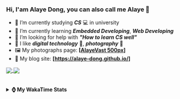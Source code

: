 ### Hi, **I'am Alaye Dong**, you can also call me **Alaye** 👋

- 📖 I’m currently studying ***CS*** 💻 in university
- 🌱 I’m currently learning ***Embedded Developing***, ***Web Developing***
- 🤔 I’m looking for help with ***"How to learn CS well"***
- 🤩 I like ***digital technology*** 📱, ***photography*** 📸
- 🖼️ My photographs page: **[[AlayeVast 500px](https://500px.com.cn/AlayeVast)]**
- 📰 My blog site: **[https://alaye-dong.github.io/]**

<!--
[![Alaye's GitHub stats](https://github-readme-stats.vercel.app/api?username=Alaye-Dong&custom_title=Alaye%20Dong`s%20GitHub%20stats&show_icons=true&rank_icon=percentile&theme=transparent&include_all_commits=true&count_private=true)](https://github.com/anuraghazra/github-readme-stats) 
[![Top Langs](https://github-readme-stats.vercel.app/api/top-langs/?username=Alaye-Dong\&layout=compact&theme=transparent)](https://github.com/anuraghazra/github-readme-stats)
-->
<a href="https://github.com/anuraghazra/github-readme-stats">
  <img height=200 align="center" src="https://github-readme-stats.vercel.app/api?username=Alaye-Dong&custom_title=Alaye%20Dong`s%20GitHub%20stats&show_icons=true&rank_icon=percentile&theme=transparent&include_all_commits=true&count_private=true" />
</a>
<a href="https://github.com/anuraghazra/convoychat">
  <img height=200 align="center" src="https://github-readme-stats.vercel.app/api/top-langs/?username=Alaye-Dong&layout=compact&theme=transparent&include_all_commits=true&count_private=true&langs_count=8&card_width=300" />
</a>

<br />
<br />

<div style="display:none"> 
  <img src="https://visitor-badge.laobi.icu/badge?page_id=Alaye-Dong.Alaye-Dong"/>
</div>
<br />

<details>	
  <summary><b> ⌚ My WakaTime Stats </b></summary>

<br />

<!--START_SECTION:waka-->
![Code Time](http://img.shields.io/badge/Code%20Time-346%20hrs%2019%20mins-blue)

![Profile Views](http://img.shields.io/badge/Profile%20Views-4-blue)

![Lines of code](https://img.shields.io/badge/From%20Hello%20World%20I%27ve%20Written-791.2%20thousand%20lines%20of%20code-blue)

**🐱 My GitHub Data** 

> 📦 84.3 kB Used in GitHub's Storage 
 > 
> 🏆 336 Contributions in the Year 2024
 > 
> 🚫 Not Opted to Hire
 > 
> 📜 18 Public Repositories 
 > 
> 🔑 4 Private Repositories 
 > 
**I'm a Night 🦉** 

```text
🌞 Morning                82 commits          ██░░░░░░░░░░░░░░░░░░░░░░░   06.53 % 
🌆 Daytime                397 commits         ████████░░░░░░░░░░░░░░░░░   31.63 % 
🌃 Evening                505 commits         ██████████░░░░░░░░░░░░░░░   40.24 % 
🌙 Night                  271 commits         █████░░░░░░░░░░░░░░░░░░░░   21.59 % 
```
📅 **I'm Most Productive on Sunday** 

```text
Monday                   215 commits         ████░░░░░░░░░░░░░░░░░░░░░   17.13 % 
Tuesday                  153 commits         ███░░░░░░░░░░░░░░░░░░░░░░   12.19 % 
Wednesday                141 commits         ███░░░░░░░░░░░░░░░░░░░░░░   11.24 % 
Thursday                 207 commits         ████░░░░░░░░░░░░░░░░░░░░░   16.49 % 
Friday                   159 commits         ███░░░░░░░░░░░░░░░░░░░░░░   12.67 % 
Saturday                 150 commits         ███░░░░░░░░░░░░░░░░░░░░░░   11.95 % 
Sunday                   230 commits         █████░░░░░░░░░░░░░░░░░░░░   18.33 % 
```


📊 **This Week I Spent My Time On** 

```text
💬 Programming Languages: 
JavaScript               4 hrs 59 mins       ██████░░░░░░░░░░░░░░░░░░░   24.23 % 
Markdown                 4 hrs 29 mins       █████░░░░░░░░░░░░░░░░░░░░   21.80 % 
Python                   4 hrs 18 mins       █████░░░░░░░░░░░░░░░░░░░░   20.94 % 
TypeScript               2 hrs 29 mins       ███░░░░░░░░░░░░░░░░░░░░░░   12.05 % 
Java                     1 hr 14 mins        ██░░░░░░░░░░░░░░░░░░░░░░░   06.03 % 

🔥 Editors: 
VS Code                  19 hrs              ███████████████████████░░   92.25 % 
IntelliJ IDEA            1 hr 35 mins        ██░░░░░░░░░░░░░░░░░░░░░░░   07.75 % 

🐱‍💻 Projects: 
JXUT-BST-IO-VitePress-For9 hrs 10 mins       ███████████░░░░░░░░░░░░░░   44.50 % 
ThreeJS                  2 hrs               ██░░░░░░░░░░░░░░░░░░░░░░░   09.74 % 
Py-Snake-Game            1 hr 36 mins        ██░░░░░░░░░░░░░░░░░░░░░░░   07.80 % 
SIMS                     1 hr 36 mins        ██░░░░░░░░░░░░░░░░░░░░░░░   07.77 % 
Python_Study             1 hr 21 mins        ██░░░░░░░░░░░░░░░░░░░░░░░   06.62 % 
```

**I Mostly Code in C** 

```text
JavaScript               3 repos             ███░░░░░░░░░░░░░░░░░░░░░░   13.04 % 
C++                      3 repos             ███░░░░░░░░░░░░░░░░░░░░░░   13.04 % 
CSS                      1 repo              █░░░░░░░░░░░░░░░░░░░░░░░░   04.35 % 
Java                     1 repo              █░░░░░░░░░░░░░░░░░░░░░░░░   04.35 % 
Vue                      1 repo              █░░░░░░░░░░░░░░░░░░░░░░░░   04.35 % 
```



**Timeline**

![Lines of Code chart](https://raw.githubusercontent.com/Alaye-Dong/Alaye-Dong/main/assets/bar_graph.png)


 Last Updated on 26/12/2024 18:44:17 UTC
<!--END_SECTION:waka-->

</details>
